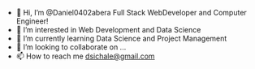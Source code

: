 - 👋 Hi, I’m @Daniel0402abera Full Stack WebDeveloper and Computer Engineer!
- 👀 I’m interested in Web Development and Data Science
- 🌱 I’m currently learning Data Science and Project Management 
- 💞️ I’m looking to collaborate on ...
- 📫 How to reach me dsichale@gmail.com

<!---
Daniel0402abera/Daniel0402abera is a ✨ special ✨ repository because its `README.md` (this file) appears on your GitHub profile.
You can click the Preview link to take a look at your changes.
--->
